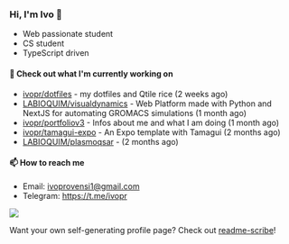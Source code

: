 ### Hi, I'm Ivo 👋

* Web passionate student
* CS student
* TypeScript driven

#### 👷 Check out what I'm currently working on

- [ivopr/dotfiles](https://github.com/ivopr/dotfiles) - my dotfiles and Qtile rice (2 weeks ago)
- [LABIOQUIM/visualdynamics](https://github.com/LABIOQUIM/visualdynamics) - Web Platform made with Python and NextJS for automating GROMACS simulations (1 month ago)
- [ivopr/portfoliov3](https://github.com/ivopr/portfoliov3) - Infos about me and what I am doing (1 month ago)
- [ivopr/tamagui-expo](https://github.com/ivopr/tamagui-expo) - An Expo template with Tamagui (2 months ago)
- [LABIOQUIM/plasmoqsar](https://github.com/LABIOQUIM/plasmoqsar) -  (2 months ago)

#### 📫 How to reach me

- Email: [ivoprovensi1@gmail.com](mailto://ivoprovensi1@gmail.com)
- Telegram: https://t.me/ivopr

![](https://github-readme-stats.vercel.app/api/top-langs/?username=ivopr&langs_count=10&layout=compact&theme=react&hide_border=true&bg_color=0D1117&title_color=5ce1e6&icon_color=5ce1e6)

Want your own self-generating profile page? Check out [readme-scribe](https://github.com/muesli/readme-scribe)!
